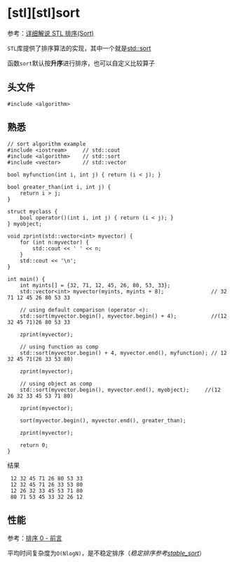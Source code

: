 
# [stl][stl]sort

参考：[详细解说 STL 排序(Sort) ](http://www.cppblog.com/mzty/archive/2005/12/15/1770.aspx)

`STL`库提供了排序算法的实现，其中一个就是[std::sort](http://www.cplusplus.com/reference/algorithm/sort/?kw=sort)

函数`sort`默认按**升序**进行排序，也可以自定义比较算子

## 头文件

```
#include <algorithm>
```

## 熟悉

```
// sort algorithm example
#include <iostream>     // std::cout
#include <algorithm>    // std::sort
#include <vector>       // std::vector

bool myfunction(int i, int j) { return (i < j); }

bool greater_than(int i, int j) {
    return i > j;
}

struct myclass {
    bool operator()(int i, int j) { return (i < j); }
} myobject;

void zprint(std::vector<int> myvector) {
    for (int n:myvector) {
        std::cout << ' ' << n;
    }
    std::cout << '\n';
}

int main() {
    int myints[] = {32, 71, 12, 45, 26, 80, 53, 33};
    std::vector<int> myvector(myints, myints + 8);               // 32 71 12 45 26 80 53 33

    // using default comparison (operator <):
    std::sort(myvector.begin(), myvector.begin() + 4);           //(12 32 45 71)26 80 53 33

    zprint(myvector);

    // using function as comp
    std::sort(myvector.begin() + 4, myvector.end(), myfunction); // 12 32 45 71(26 33 53 80)

    zprint(myvector);

    // using object as comp
    std::sort(myvector.begin(), myvector.end(), myobject);     //(12 26 32 33 45 53 71 80)

    zprint(myvector);

    sort(myvector.begin(), myvector.end(), greater_than);

    zprint(myvector);

    return 0;
}
```

结果

```
 12 32 45 71 26 80 53 33
 12 32 45 71 26 33 53 80
 12 26 32 33 45 53 71 80
 80 71 53 45 33 32 26 12
```

## 性能

参考：[排序 0 - 前言](https://blog.csdn.net/u012005313/article/details/78162666)

平均时间复杂度为`O(NlogN)`，是不稳定排序（*稳定排序参考[stable_sort](http://www.cplusplus.com/stable_sort)*）